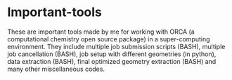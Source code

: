 # Important-tools
These are important tools made by me for working with ORCA (a computational chemistry open source package) in a super-computing environment. They include multiple job submission scripts (BASH), multiple job cancellation (BASH), job setup with different geometries (in python), data extraction (BASH), final optimized geometry extraction (BASH) and many other miscellaneous codes.
